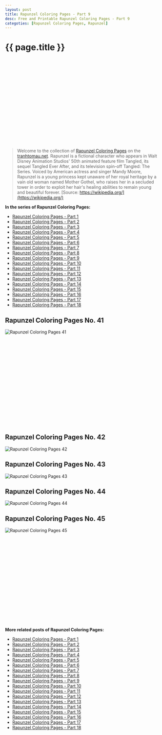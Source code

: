 ```yaml
---
layout: post
title: Rapunzel Coloring Pages - Part 9
desc: Free and Printable Rapunzel Coloring Pages - Part 9
categoties: [Rapunzel Coloring Pages, Rapunzel]
---
```

{{ page.title }}
================
<script async src="//pagead2.googlesyndication.com/pagead/js/adsbygoogle.js"></script><!-- Texxtonly --><ins class="adsbygoogle" style="display:inline-block;width:336px;height:280px" data-ad-client="ca-pub-6753140515841889" data-ad-slot="3207852233"></ins><script>(adsbygoogle = window.adsbygoogle || []).push({}); </script>

> Welcome to the collection of [Rapunzel Coloring Pages](http://tranhtomau.net/) on the [tranhtomau.net](http://tranhtomau.net/). Rapunzel is a fictional character who appears in Walt Disney Animation Studios' 50th animated feature film Tangled, its sequel Tangled Ever After, and its television spin-off Tangled: The Series. Voiced by American actress and singer Mandy Moore, Rapunzel is a young princess kept unaware of her royal heritage by a vain old woman named Mother Gothel, who raises her in a secluded tower in order to exploit her hair's healing abilities to remain young and beautiful forever. [Source: https://wikipedia.org/](https://wikipedia.org/)

**In the series of Rapunzel Coloring Pages:**

* [Rapunzel Coloring Pages - Part 1](http://tranhtomau.net/2018/06/04/Rapunzel-Coloring-Pages-part-1.html)
* [Rapunzel Coloring Pages - Part 2](http://tranhtomau.net/2018/06/04/Rapunzel-Coloring-Pages-part-2.html)
* [Rapunzel Coloring Pages - Part 3](http://tranhtomau.net/2018/06/04/Rapunzel-Coloring-Pages-part-3.html)
* [Rapunzel Coloring Pages - Part 4](http://tranhtomau.net/2018/06/04/Rapunzel-Coloring-Pages-part-4.html)
* [Rapunzel Coloring Pages - Part 5](http://tranhtomau.net/2018/06/04/Rapunzel-Coloring-Pages-part-5.html)
* [Rapunzel Coloring Pages - Part 6](http://tranhtomau.net/2018/06/04/Rapunzel-Coloring-Pages-part-6.html)
* [Rapunzel Coloring Pages - Part 7](http://tranhtomau.net/2018/06/04/Rapunzel-Coloring-Pages-part-7.html)
* [Rapunzel Coloring Pages - Part 8](http://tranhtomau.net/2018/06/04/Rapunzel-Coloring-Pages-part-8.html)
* [Rapunzel Coloring Pages - Part 9](http://tranhtomau.net/2018/06/04/Rapunzel-Coloring-Pages-part-9.html)
* [Rapunzel Coloring Pages - Part 10](http://tranhtomau.net/2018/06/04/Rapunzel-Coloring-Pages-part-10.html)
* [Rapunzel Coloring Pages - Part 11](http://tranhtomau.net/2018/06/04/Rapunzel-Coloring-Pages-part-11.html)
* [Rapunzel Coloring Pages - Part 12](http://tranhtomau.net/2018/06/04/Rapunzel-Coloring-Pages-part-12.html)
* [Rapunzel Coloring Pages - Part 13](http://tranhtomau.net/2018/06/04/Rapunzel-Coloring-Pages-part-13.html)
* [Rapunzel Coloring Pages - Part 14](http://tranhtomau.net/2018/06/04/Rapunzel-Coloring-Pages-part-14.html)
* [Rapunzel Coloring Pages - Part 15](http://tranhtomau.net/2018/06/04/Rapunzel-Coloring-Pages-part-15.html)
* [Rapunzel Coloring Pages - Part 16](http://tranhtomau.net/2018/06/04/Rapunzel-Coloring-Pages-part-16.html)
* [Rapunzel Coloring Pages - Part 17](http://tranhtomau.net/2018/06/04/Rapunzel-Coloring-Pages-part-17.html)
* [Rapunzel Coloring Pages - Part 18](http://tranhtomau.net/2018/06/04/Rapunzel-Coloring-Pages-part-18.html)

## Rapunzel Coloring Pages No. 41
![Rapunzel Coloring Pages 41](http://tranhtomau.net/img1/Rapunzel-Coloring-Pages%20(41).jpg "Rapunzel Coloring Pages 41")

<script async src="//pagead2.googlesyndication.com/pagead/js/adsbygoogle.js"></script><!-- Texxtonly --><ins class="adsbygoogle" style="display:inline-block;width:336px;height:280px" data-ad-client="ca-pub-6753140515841889" data-ad-slot="3207852233"></ins><script>(adsbygoogle = window.adsbygoogle || []).push({}); </script>

## Rapunzel Coloring Pages No. 42
![Rapunzel Coloring Pages 42](http://tranhtomau.net/img1/Rapunzel-Coloring-Pages%20(42).jpg "Rapunzel Coloring Pages 42")

## Rapunzel Coloring Pages No. 43
![Rapunzel Coloring Pages 43](http://tranhtomau.net/img1/Rapunzel-Coloring-Pages%20(43).jpg "Rapunzel Coloring Pages 43")

## Rapunzel Coloring Pages No. 44
![Rapunzel Coloring Pages 44](http://tranhtomau.net/img1/Rapunzel-Coloring-Pages%20(44).jpg "Rapunzel Coloring Pages 44")

## Rapunzel Coloring Pages No. 45
![Rapunzel Coloring Pages 45](http://tranhtomau.net/img1/Rapunzel-Coloring-Pages%20(45).jpg "Rapunzel Coloring Pages 45")

<script async src="//pagead2.googlesyndication.com/pagead/js/adsbygoogle.js"></script><!-- Texxtonly --><ins class="adsbygoogle" style="display:inline-block;width:336px;height:280px" data-ad-client="ca-pub-6753140515841889" data-ad-slot="3207852233"></ins><script>(adsbygoogle = window.adsbygoogle || []).push({}); </script>

**More related posts of Rapunzel Coloring Pages:**

* [Rapunzel Coloring Pages - Part 1](http://tranhtomau.net/2018/06/04/Rapunzel-Coloring-Pages-part-1.html)
* [Rapunzel Coloring Pages - Part 2](http://tranhtomau.net/2018/06/04/Rapunzel-Coloring-Pages-part-2.html)
* [Rapunzel Coloring Pages - Part 3](http://tranhtomau.net/2018/06/04/Rapunzel-Coloring-Pages-part-3.html)
* [Rapunzel Coloring Pages - Part 4](http://tranhtomau.net/2018/06/04/Rapunzel-Coloring-Pages-part-4.html)
* [Rapunzel Coloring Pages - Part 5](http://tranhtomau.net/2018/06/04/Rapunzel-Coloring-Pages-part-5.html)
* [Rapunzel Coloring Pages - Part 6](http://tranhtomau.net/2018/06/04/Rapunzel-Coloring-Pages-part-6.html)
* [Rapunzel Coloring Pages - Part 7](http://tranhtomau.net/2018/06/04/Rapunzel-Coloring-Pages-part-7.html)
* [Rapunzel Coloring Pages - Part 8](http://tranhtomau.net/2018/06/04/Rapunzel-Coloring-Pages-part-8.html)
* [Rapunzel Coloring Pages - Part 9](http://tranhtomau.net/2018/06/04/Rapunzel-Coloring-Pages-part-9.html)
* [Rapunzel Coloring Pages - Part 10](http://tranhtomau.net/2018/06/04/Rapunzel-Coloring-Pages-part-10.html)
* [Rapunzel Coloring Pages - Part 11](http://tranhtomau.net/2018/06/04/Rapunzel-Coloring-Pages-part-11.html)
* [Rapunzel Coloring Pages - Part 12](http://tranhtomau.net/2018/06/04/Rapunzel-Coloring-Pages-part-12.html)
* [Rapunzel Coloring Pages - Part 13](http://tranhtomau.net/2018/06/04/Rapunzel-Coloring-Pages-part-13.html)
* [Rapunzel Coloring Pages - Part 14](http://tranhtomau.net/2018/06/04/Rapunzel-Coloring-Pages-part-14.html)
* [Rapunzel Coloring Pages - Part 15](http://tranhtomau.net/2018/06/04/Rapunzel-Coloring-Pages-part-15.html)
* [Rapunzel Coloring Pages - Part 16](http://tranhtomau.net/2018/06/04/Rapunzel-Coloring-Pages-part-16.html)
* [Rapunzel Coloring Pages - Part 17](http://tranhtomau.net/2018/06/04/Rapunzel-Coloring-Pages-part-17.html)
* [Rapunzel Coloring Pages - Part 18](http://tranhtomau.net/2018/06/04/Rapunzel-Coloring-Pages-part-18.html)

